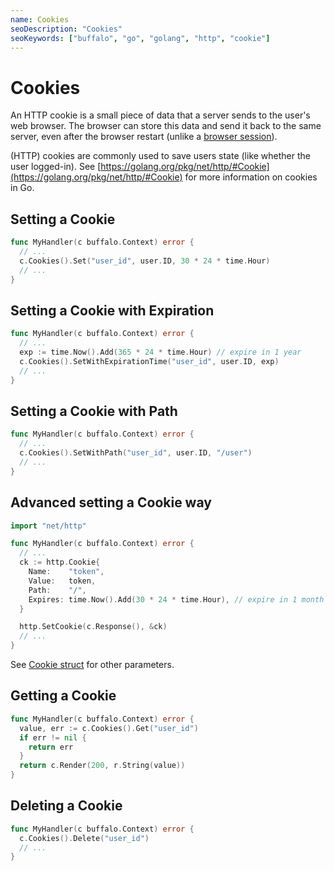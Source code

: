 ```yaml
---
name: Cookies
seoDescription: "Cookies"
seoKeywords: ["buffalo", "go", "golang", "http", "cookie"]
---
```


# Cookies

An HTTP cookie is a small piece of data that a server sends to the user's web browser. The browser can store this data and send it back to the same server, even after the browser restart (unlike a [browser session](/en/docs/sessions)).

(HTTP) cookies are commonly used to save users state (like whether the user logged-in). See [https://golang.org/pkg/net/http/#Cookie](https://golang.org/pkg/net/http/#Cookie) for more information on cookies in Go.

## Setting a Cookie

```go
func MyHandler(c buffalo.Context) error {
  // ...
  c.Cookies().Set("user_id", user.ID, 30 * 24 * time.Hour)
  // ...
}
```

## Setting a Cookie with Expiration

```go
func MyHandler(c buffalo.Context) error {
  // ...
  exp := time.Now().Add(365 * 24 * time.Hour) // expire in 1 year
  c.Cookies().SetWithExpirationTime("user_id", user.ID, exp)
  // ...
}
```

## Setting a Cookie with Path

```go
func MyHandler(c buffalo.Context) error {
  // ...
  c.Cookies().SetWithPath("user_id", user.ID, "/user")
  // ...
}
```

## Advanced setting a Cookie way

```go
import "net/http"
```

```go
func MyHandler(c buffalo.Context) error {
  // ...
  ck := http.Cookie{
    Name:    "token",
    Value:   token,
    Path:    "/",
    Expires: time.Now().Add(30 * 24 * time.Hour), // expire in 1 month
  }

  http.SetCookie(c.Response(), &ck)
  // ...
}
```

See [Cookie struct](https://golang.org/src/net/http/cookie.go) for other parameters.

## Getting a Cookie

```go
func MyHandler(c buffalo.Context) error {
  value, err := c.Cookies().Get("user_id")
  if err != nil {
    return err
  }
  return c.Render(200, r.String(value))
}
```

## Deleting a Cookie


```go
func MyHandler(c buffalo.Context) error {
  c.Cookies().Delete("user_id")
  // ...
}
```
